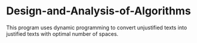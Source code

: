 # Design-and-Analysis-of-Algorithms
This program uses dynamic programming to convert unjustified texts into justified texts with optimal number of spaces.
